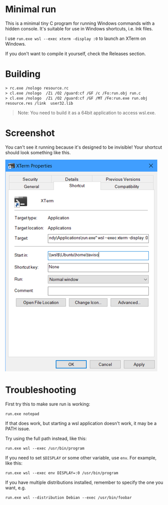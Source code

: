 # Minimal run

This is a minimal tiny C program for running Windows commands with a hidden
console. It's suitable for use in Windows shortcuts, i.e. lnk files.

I use `run.exe wsl --exec xterm -display :0` to launch an XTerm on Windows.

If you don't want to compile it yourself, check the Releases section.

# Building

```
> rc.exe /nologo resource.rc
> cl.exe /nologo  /Zi /O2 /guard:cf /GF /c /Fo:run.obj run.c
> cl.exe /nologo  /Zi /O2 /guard:cf /GF /MT /Fe:run.exe run.obj resource.res /link  user32.lib
```

> Note: You need to build it as a 64bit application to access wsl.exe.

# Screenshot

You can't see it running because it's designed to be invisible! Your
shortcut should look something like this.

![Screenshot](xterm-example.png)

# Troubleshooting

First try this to make sure run is working:

```
run.exe notepad
```

If that does work, but starting a wsl application doesn't work, it may be a
PATH issue.

Try using the full path instead, like this:

```
run.exe wsl --exec /usr/bin/program
```

If you need to set `$DISPLAY` or some other variable, use `env`. For example,
like this:

```
run.exe wsl --exec env DISPLAY=:0 /usr/bin/program
```

If you have multiple distributions installed, remember to specify the one you
want, e.g.

```
run.exe wsl --distribution Debian --exec /usr/bin/foobar
```

